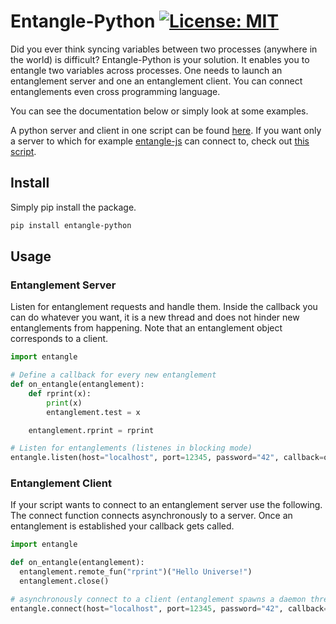 # Entangle-Python [![License: MIT](https://img.shields.io/badge/License-MIT-yellow.svg)](LICENSE)

Did you ever think syncing variables between two processes (anywhere in the world) is difficult?
Entangle-Python is your solution.
It enables you to entangle two variables across processes.
One needs to launch an entanglement server and one an entanglement client.
You can connect entanglements even cross programming language.

You can see the documentation below or simply look at some examples.

A python server and client in one script can be found [here](https://github.com/penguinmenac3/entangle-python/blob/master/example.py).
If you want only a server to which for example [entangle-js](https://github.com/penguinmenac3/entangle-js) can connect to, check out [this script](https://github.com/penguinmenac3/entangle-python/blob/master/example_server.py).

## Install

Simply pip install the package.

```bash
pip install entangle-python
```

## Usage

### Entanglement Server

Listen for entanglement requests and handle them.
Inside the callback you can do whatever you want, it is a new thread and does not hinder new entanglements from happening.
Note that an entanglement object corresponds to a client.

```python
import entangle

# Define a callback for every new entanglement
def on_entangle(entanglement):
    def rprint(x):
        print(x)
        entanglement.test = x

    entanglement.rprint = rprint

# Listen for entanglements (listenes in blocking mode)
entangle.listen(host="localhost", port=12345, password="42", callback=on_entangle)
```

### Entanglement Client

If your script wants to connect to an entanglement server use the following.
The connect function connects asynchronously to a server.
Once an entanglement is established your callback gets called.

```python
import entangle

def on_entangle(entanglement):
  entanglement.remote_fun("rprint")("Hello Universe!")
  entanglement.close()

# asynchronously connect to a client (entanglement spawns a daemon thread)
entangle.connect(host="localhost", port=12345, password="42", callback=on_entangle)
```
